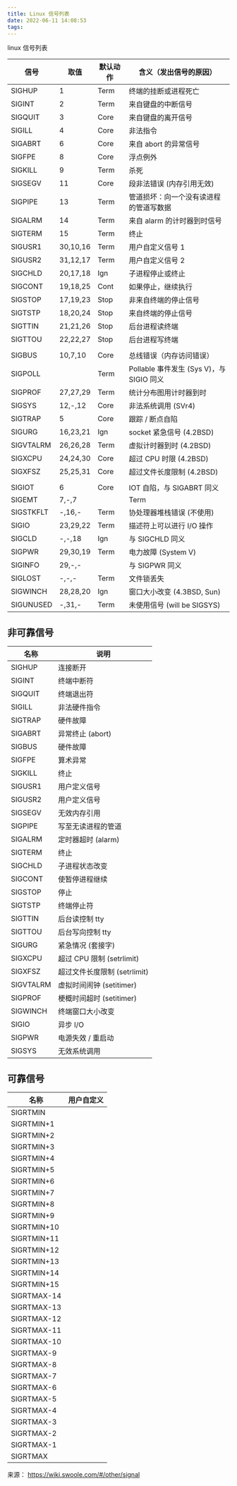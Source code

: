 ```yaml
---
title: Linux 信号列表
date: 2022-06-11 14:08:53
tags:
---
```


linux 信号列表

<!-- more -->

| 信号      | 取值     | 默认动作 | 含义（发出信号的原因）                   |
| --------- | -------- | -------- | ---------------------------------------- |
| SIGHUP    | 1        | Term     | 终端的挂断或进程死亡                     |
| SIGINT    | 2        | Term     | 来自键盘的中断信号                       |
| SIGQUIT   | 3        | Core     | 来自键盘的离开信号                       |
| SIGILL    | 4        | Core     | 非法指令                                 |
| SIGABRT   | 6        | Core     | 来自 abort 的异常信号                    |
| SIGFPE    | 8        | Core     | 浮点例外                                 |
| SIGKILL   | 9        | Term     | 杀死                                     |
| SIGSEGV   | 11       | Core     | 段非法错误 (内存引用无效)                |
| SIGPIPE   | 13       | Term     | 管道损坏：向一个没有读进程的管道写数据   |
| SIGALRM   | 14       | Term     | 来自 alarm 的计时器到时信号              |
| SIGTERM   | 15       | Term     | 终止                                     |
| SIGUSR1   | 30,10,16 | Term     | 用户自定义信号 1                         |
| SIGUSR2   | 31,12,17 | Term     | 用户自定义信号 2                         |
| SIGCHLD   | 20,17,18 | Ign      | 子进程停止或终止                         |
| SIGCONT   | 19,18,25 | Cont     | 如果停止，继续执行                       |
| SIGSTOP   | 17,19,23 | Stop     | 非来自终端的停止信号                     |
| SIGTSTP   | 18,20,24 | Stop     | 来自终端的停止信号                       |
| SIGTTIN   | 21,21,26 | Stop     | 后台进程读终端                           |
| SIGTTOU   | 22,22,27 | Stop     | 后台进程写终端                           |
|           |          |          |                                          |
| SIGBUS    | 10,7,10  | Core     | 总线错误（内存访问错误）                 |
| SIGPOLL   |          | Term     | Pollable 事件发生 (Sys V)，与 SIGIO 同义 |
| SIGPROF   | 27,27,29 | Term     | 统计分布图用计时器到时                   |
| SIGSYS    | 12,-,12  | Core     | 非法系统调用 (SVr4)                      |
| SIGTRAP   | 5        | Core     | 跟踪 / 断点自陷                          |
| SIGURG    | 16,23,21 | Ign      | socket 紧急信号 (4.2BSD)                 |
| SIGVTALRM | 26,26,28 | Term     | 虚拟计时器到时 (4.2BSD)                  |
| SIGXCPU   | 24,24,30 | Core     | 超过 CPU 时限 (4.2BSD)                   |
| SIGXFSZ   | 25,25,31 | Core     | 超过文件长度限制 (4.2BSD)                |
|           |          |          |                                          |
| SIGIOT    | 6        | Core     | IOT 自陷，与 SIGABRT 同义                |
| SIGEMT    | 7,-,7    |          | Term                                     |
| SIGSTKFLT | -,16,-   | Term     | 协处理器堆栈错误 (不使用)                |
| SIGIO     | 23,29,22 | Term     | 描述符上可以进行 I/O 操作                |
| SIGCLD    | -,-,18   | Ign      | 与 SIGCHLD 同义                          |
| SIGPWR    | 29,30,19 | Term     | 电力故障 (System V)                      |
| SIGINFO   | 29,-,-   |          | 与 SIGPWR 同义                           |
| SIGLOST   | -,-,-    | Term     | 文件锁丢失                               |
| SIGWINCH  | 28,28,20 | Ign      | 窗口大小改变 (4.3BSD, Sun)               |
| SIGUNUSED | -,31,-   | Term     | 未使用信号 (will be SIGSYS)              |

## 非可靠信号

| 名称      | 说明                         |
| --------- | ---------------------------- |
| SIGHUP    | 连接断开                     |
| SIGINT    | 终端中断符                   |
| SIGQUIT   | 终端退出符                   |
| SIGILL    | 非法硬件指令                 |
| SIGTRAP   | 硬件故障                     |
| SIGABRT   | 异常终止 (abort)             |
| SIGBUS    | 硬件故障                     |
| SIGFPE    | 算术异常                     |
| SIGKILL   | 终止                         |
| SIGUSR1   | 用户定义信号                 |
| SIGUSR2   | 用户定义信号                 |
| SIGSEGV   | 无效内存引用                 |
| SIGPIPE   | 写至无读进程的管道           |
| SIGALRM   | 定时器超时 (alarm)           |
| SIGTERM   | 终止                         |
| SIGCHLD   | 子进程状态改变               |
| SIGCONT   | 使暂停进程继续               |
| SIGSTOP   | 停止                         |
| SIGTSTP   | 终端停止符                   |
| SIGTTIN   | 后台读控制 tty               |
| SIGTTOU   | 后台写向控制 tty             |
| SIGURG    | 紧急情况 (套接字)            |
| SIGXCPU   | 超过 CPU 限制 (setrlimit)    |
| SIGXFSZ   | 超过文件长度限制 (setrlimit) |
| SIGVTALRM | 虚拟时间闹钟 (setitimer)     |
| SIGPROF   | 梗概时间超时 (setitimer)     |
| SIGWINCH  | 终端窗口大小改变             |
| SIGIO     | 异步 I/O                     |
| SIGPWR    | 电源失效 / 重启动            |
| SIGSYS    | 无效系统调用                 |

## 可靠信号

| 名称        | 用户自定义 |
| ----------- | ---------- |
| SIGRTMIN    |            |
| SIGRTMIN+1  |            |
| SIGRTMIN+2  |            |
| SIGRTMIN+3  |            |
| SIGRTMIN+4  |            |
| SIGRTMIN+5  |            |
| SIGRTMIN+6  |            |
| SIGRTMIN+7  |            |
| SIGRTMIN+8  |            |
| SIGRTMIN+9  |            |
| SIGRTMIN+10 |            |
| SIGRTMIN+11 |            |
| SIGRTMIN+12 |            |
| SIGRTMIN+13 |            |
| SIGRTMIN+14 |            |
| SIGRTMIN+15 |            |
| SIGRTMAX-14 |            |
| SIGRTMAX-13 |            |
| SIGRTMAX-12 |            |
| SIGRTMAX-11 |            |
| SIGRTMAX-10 |            |
| SIGRTMAX-9  |            |
| SIGRTMAX-8  |            |
| SIGRTMAX-7  |            |
| SIGRTMAX-6  |            |
| SIGRTMAX-5  |            |
| SIGRTMAX-4  |            |
| SIGRTMAX-3  |            |
| SIGRTMAX-2  |            |
| SIGRTMAX-1  |            |
| SIGRTMAX    |            |


来源： https://wiki.swoole.com/#/other/signal